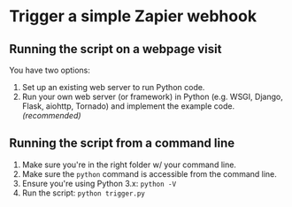 # Trigger a simple Zapier webhook

## Running the script on a webpage visit

You have two options:
1. Set up an existing web server to run Python code.
2. Run your own web server (or framework) in Python (e.g. WSGI, Django, Flask, aiohttp, Tornado) and implement the example code. _(recommended)_

## Running the script from a command line

1. Make sure you're in the right folder w/ your command line.
2. Make sure the `python` command is accessible from the command line.
3. Ensure you're using Python 3.x: `python -V`
4. Run the script: `python trigger.py`
